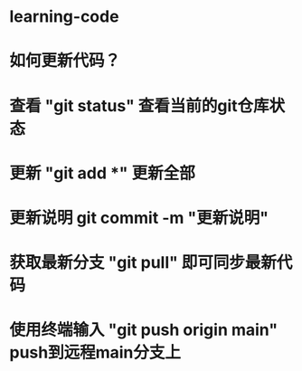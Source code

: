 <!--
 * @Author: your name
 * @Date: 2022-04-04 19:55:42
 * @LastEditTime: 2022-04-04 22:06:25
 * @LastEditors: Please set LastEditors
 * @Description: 打开koroFileHeader查看配置 进行设置: https://github.com/OBKoro1/koro1FileHeader/wiki/%E9%85%8D%E7%BD%AE
 * @FilePath: \learningCode\README.md
-->
# learning-code
# 如何更新代码？
# 查看 "git status" 查看当前的git仓库状态
# 更新 "git add *" 更新全部
# 更新说明 git commit -m "更新说明"
# 获取最新分支 "git pull" 即可同步最新代码
# 使用终端输入 "git push origin main" push到远程main分支上